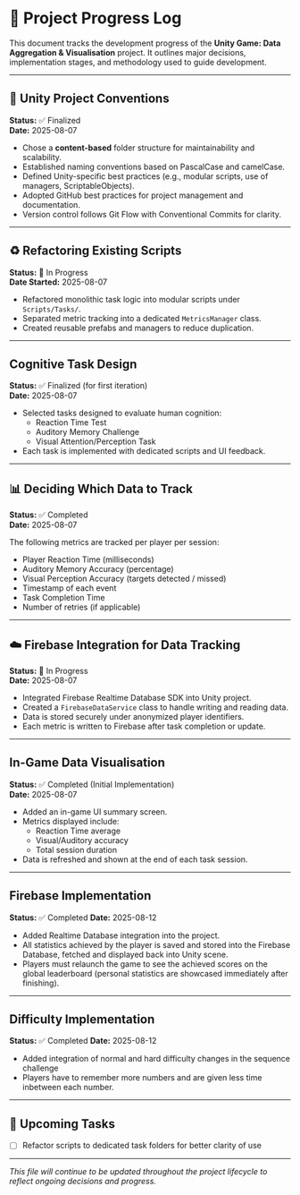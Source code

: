 # 🚧 Project Progress Log

This document tracks the development progress of the **Unity Game: Data Aggregation & Visualisation** project. It outlines major decisions, implementation stages, and methodology used to guide development.

---

## 📐 Unity Project Conventions

**Status:** ✅ Finalized  
**Date:** 2025-08-07

- Chose a **content-based** folder structure for maintainability and scalability.
- Established naming conventions based on PascalCase and camelCase.
- Defined Unity-specific best practices (e.g., modular scripts, use of managers, ScriptableObjects).
- Adopted GitHub best practices for project management and documentation.
- Version control follows Git Flow with Conventional Commits for clarity.

---

## ♻️ Refactoring Existing Scripts

**Status:** 🔄 In Progress  
**Date Started:** 2025-08-07

- Refactored monolithic task logic into modular scripts under `Scripts/Tasks/`.
- Separated metric tracking into a dedicated `MetricsManager` class.
- Created reusable prefabs and managers to reduce duplication.

---

## Cognitive Task Design

**Status:** ✅ Finalized (for first iteration)  
**Date:** 2025-08-07

- Selected tasks designed to evaluate human cognition:
  - Reaction Time Test
  - Auditory Memory Challenge
  - Visual Attention/Perception Task
- Each task is implemented with dedicated scripts and UI feedback.

---

## 📊 Deciding Which Data to Track

**Status:** ✅ Completed  
**Date:** 2025-08-07

The following metrics are tracked per player per session:
- Player Reaction Time (milliseconds)
- Auditory Memory Accuracy (percentage)
- Visual Perception Accuracy (targets detected / missed)
- Timestamp of each event
- Task Completion Time
- Number of retries (if applicable)

---

## ☁️ Firebase Integration for Data Tracking

**Status:** 🔄 In Progress  
**Date:** 2025-08-07

- Integrated Firebase Realtime Database SDK into Unity project.
- Created a `FirebaseDataService` class to handle writing and reading data.
- Data is stored securely under anonymized player identifiers.
- Each metric is written to Firebase after task completion or update.

---

## In-Game Data Visualisation

**Status:** ✅ Completed (Initial Implementation)  
**Date:** 2025-08-07

- Added an in-game UI summary screen.
- Metrics displayed include:
  - Reaction Time average
  - Visual/Auditory accuracy
  - Total session duration
- Data is refreshed and shown at the end of each task session.

---

## Firebase Implementation

**Status:** ✅ Completed
**Date:** 2025-08-12

- Added Realtime Database integration into the project.
- All statistics achieved by the player is saved and stored into the Firebase Database, fetched and displayed back into Unity scene.
- Players must relaunch the game to see the achieved scores on the global leaderboard (personal statistics are showcased immediately after finishing).

---

## Difficulty Implementation

**Status:** ✅ Completed
**Date:** 2025-08-12

- Added integration of normal and hard difficulty changes in the sequence challenge
- Players have to remember more numbers and are given less time inbetween each number.

---

## 🔄 Upcoming Tasks

- [ ] Refactor scripts to dedicated task folders for better clarity of use

---

*This file will continue to be updated throughout the project lifecycle to reflect ongoing decisions and progress.*
